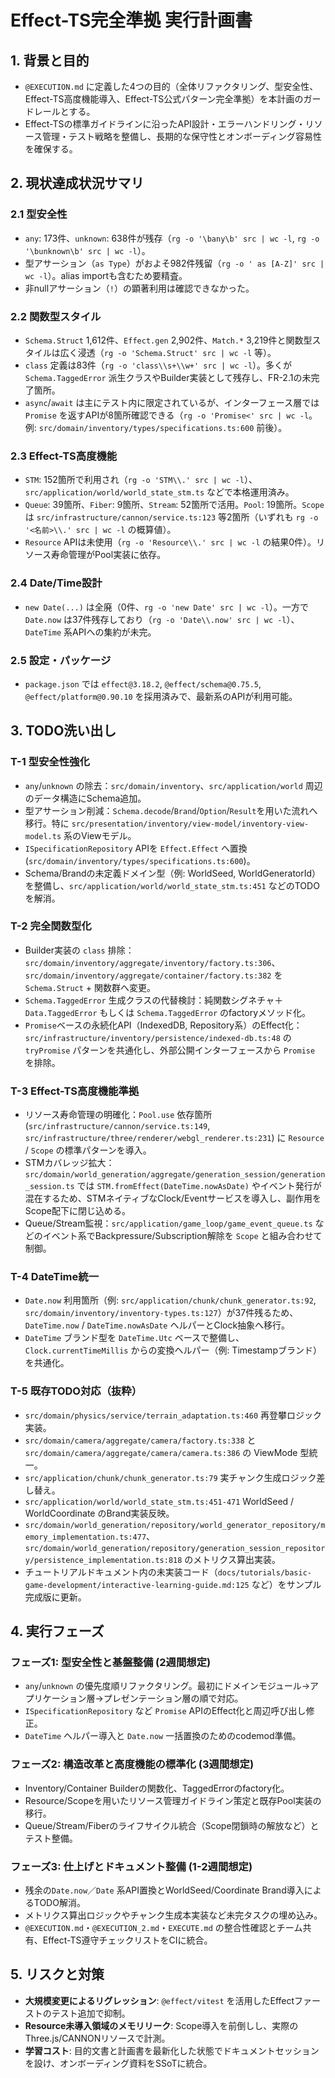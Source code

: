 # Effect-TS完全準拠 実行計画書

## 1. 背景と目的
- `@EXECUTION.md` に定義した4つの目的（全体リファクタリング、型安全性、Effect-TS高度機能導入、Effect-TS公式パターン完全準拠）を本計画のガードレールとする。
- Effect-TSの標準ガイドラインに沿ったAPI設計・エラーハンドリング・リソース管理・テスト戦略を整備し、長期的な保守性とオンボーディング容易性を確保する。

## 2. 現状達成状況サマリ

### 2.1 型安全性
- `any`: 173件、`unknown`: 638件が残存（`rg -o '\bany\b' src | wc -l`, `rg -o '\bunknown\b' src | wc -l`）。
- 型アサーション（`as Type`）がおよそ982件残留（`rg -o ' as [A-Z]' src | wc -l`）。alias importも含むため要精査。
- 非nullアサーション（`!`）の顕著利用は確認できなかった。

### 2.2 関数型スタイル
- `Schema.Struct` 1,612件、`Effect.gen` 2,902件、`Match.*` 3,219件と関数型スタイルは広く浸透（`rg -o 'Schema.Struct' src | wc -l` 等）。
- `class` 定義は83件（`rg -o 'class\\s+\\w+' src | wc -l`）。多くが `Schema.TaggedError` 派生クラスやBuilder実装として残存し、FR-2.1の未完了箇所。
- `async`/`await` は主にテスト内に限定されているが、インターフェース層では `Promise` を返すAPIが8箇所確認できる（`rg -o 'Promise<' src | wc -l`。例: `src/domain/inventory/types/specifications.ts:600` 前後）。

### 2.3 Effect-TS高度機能
- `STM`: 152箇所で利用され（`rg -o 'STM\\.' src | wc -l`）、`src/application/world/world_state_stm.ts` などで本格運用済み。
- `Queue`: 39箇所、`Fiber`: 9箇所、`Stream`: 52箇所で活用。`Pool`: 19箇所。`Scope` は `src/infrastructure/cannon/service.ts:123` 等2箇所（いずれも `rg -o '<名前>\\.' src | wc -l` の概算値）。
- `Resource` APIは未使用（`rg -o 'Resource\\.' src | wc -l` の結果0件）。リソース寿命管理がPool実装に依存。

### 2.4 Date/Time設計
- `new Date(...)` は全廃（0件、`rg -o 'new Date' src | wc -l`）。一方で `Date.now` は37件残存しており（`rg -o 'Date\\.now' src | wc -l`）、`DateTime` 系APIへの集約が未完。

### 2.5 設定・パッケージ
- `package.json` では `effect@3.18.2`, `@effect/schema@0.75.5`, `@effect/platform@0.90.10` を採用済みで、最新系のAPIが利用可能。

## 3. TODO洗い出し

### T-1 型安全性強化
- `any`/`unknown` の除去：`src/domain/inventory`、`src/application/world` 周辺のデータ構造にSchema追加。
- 型アサーション削減：`Schema.decode`/`Brand`/`Option`/`Result`を用いた流れへ移行。特に `src/presentation/inventory/view-model/inventory-view-model.ts` 系のViewモデル。
- `ISpecificationRepository` APIを `Effect.Effect` へ置換 (`src/domain/inventory/types/specifications.ts:600`)。
- Schema/Brandの未定義ドメイン型（例: WorldSeed, WorldGeneratorId）を整備し、`src/application/world/world_state_stm.ts:451` などのTODOを解消。

### T-2 完全関数型化
- Builder実装の `class` 排除：`src/domain/inventory/aggregate/inventory/factory.ts:306`、`src/domain/inventory/aggregate/container/factory.ts:382` を `Schema.Struct` + 関数群へ変更。
- `Schema.TaggedError` 生成クラスの代替検討：純関数シグネチャ＋`Data.TaggedError` もしくは `Schema.TaggedError` のfactoryメソッド化。
- `Promise`ベースの永続化API（IndexedDB, Repository系）のEffect化：`src/infrastructure/inventory/persistence/indexed-db.ts:48` の `tryPromise` パターンを共通化し、外部公開インターフェースから `Promise` を排除。

### T-3 Effect-TS高度機能準拠
- リソース寿命管理の明確化：`Pool.use` 依存箇所 (`src/infrastructure/cannon/service.ts:149`, `src/infrastructure/three/renderer/webgl_renderer.ts:231`) に `Resource` / `Scope` の標準パターンを導入。
- STMカバレッジ拡大：`src/domain/world_generation/aggregate/generation_session/generation_session.ts` では `STM.fromEffect(DateTime.nowAsDate)` やイベント発行が混在するため、STMネイティブなClock/Eventサービスを導入し、副作用をScope配下に閉じ込める。
- Queue/Stream監視：`src/application/game_loop/game_event_queue.ts` などのイベント系でBackpressure/Subscription解除を `Scope` と組み合わせて制御。

### T-4 DateTime統一
- `Date.now` 利用箇所（例: `src/application/chunk/chunk_generator.ts:92`, `src/domain/inventory/inventory-types.ts:127`）が37件残るため、`DateTime.now` / `DateTime.nowAsDate` ヘルパーとClock抽象へ移行。
- `DateTime` ブランド型を `DateTime.Utc` ベースで整備し、`Clock.currentTimeMillis` からの変換ヘルパー（例: Timestampブランド）を共通化。

### T-5 既存TODO対応（抜粋）
- `src/domain/physics/service/terrain_adaptation.ts:460` 再登攀ロジック実装。
- `src/domain/camera/aggregate/camera/factory.ts:338` と `src/domain/camera/aggregate/camera/camera.ts:386` の ViewMode 型統一。
- `src/application/chunk/chunk_generator.ts:79` 実チャンク生成ロジック差し替え。
- `src/application/world/world_state_stm.ts:451-471` WorldSeed / WorldCoordinate のBrand実装反映。
- `src/domain/world_generation/repository/world_generator_repository/memory_implementation.ts:477`、`src/domain/world_generation/repository/generation_session_repository/persistence_implementation.ts:818` のメトリクス算出実装。
- チュートリアルドキュメント内の未実装コード（`docs/tutorials/basic-game-development/interactive-learning-guide.md:125` など）をサンプル完成版に更新。

## 4. 実行フェーズ

### フェーズ1: 型安全性と基盤整備 (2週間想定)
- `any`/`unknown` の優先度順リファクタリング。最初にドメインモジュール→アプリケーション層→プレゼンテーション層の順で対応。
- `ISpecificationRepository` など `Promise` APIのEffect化と周辺呼び出し修正。
- `DateTime` ヘルパー導入と `Date.now` 一括置換のためのcodemod準備。

### フェーズ2: 構造改革と高度機能の標準化 (3週間想定)
- Inventory/Container Builderの関数化、TaggedErrorのfactory化。
- Resource/Scopeを用いたリソース管理ガイドライン策定と既存Pool実装の移行。
- Queue/Stream/Fiberのライフサイクル統合（Scope閉鎖時の解放など）とテスト整備。

### フェーズ3: 仕上げとドキュメント整備 (1-2週間想定)
- 残余の`Date.now`／`Date` 系API置換とWorldSeed/Coordinate Brand導入によるTODO解消。
- メトリクス算出ロジックやチャンク生成本実装など未完タスクの埋め込み。
- `@EXECUTION.md`・`@EXECUTION_2.md`・`EXECUTE.md` の整合性確認とチーム共有、Effect-TS遵守チェックリストをCIに統合。

## 5. リスクと対策
- **大規模変更によるリグレッション**: `@effect/vitest` を活用したEffectファーストのテスト追加で抑制。
- **Resource未導入領域のメモリリーク**: Scope導入を前倒しし、実際のThree.js/CANNONリソースで計測。
- **学習コスト**: 目的文書と計画書を最新化した状態でドキュメントセッションを設け、オンボーディング資料をSSoTに統合。
